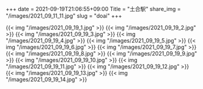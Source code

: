 +++
date  = 2021-09-19T21:06:55+09:00
Title = "土合駅"
share_img = "/images/2021_09_11_11.jpg"
slug = "doai"
+++

{{< img "/images/2021_09_19_1.jpg" >}}
{{< img "/images/2021_09_19_2.jpg" >}}
{{< img "/images/2021_09_19_3.jpg" >}}
{{< img "/images/2021_09_19_4.jpg" >}}
{{< img "/images/2021_09_19_5.jpg" >}}
{{< img "/images/2021_09_19_6.jpg" >}}
{{< img "/images/2021_09_19_7.jpg" >}}
{{< img "/images/2021_09_19_8.jpg" >}}
{{< img "/images/2021_09_19_9.jpg" >}}
{{< img "/images/2021_09_19_10.jpg" >}}
{{< img "/images/2021_09_19_11.jpg" >}}
{{< img "/images/2021_09_19_12.jpg" >}}
{{< img "/images/2021_09_19_13.jpg" >}}
{{< img "/images/2021_09_19_14.jpg" >}}